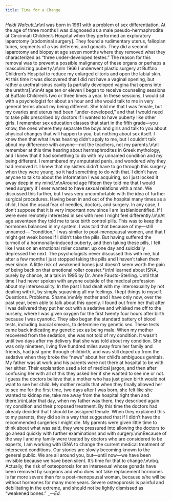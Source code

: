 ```yaml
---
title: Time for a Change
---
```


_Heidi Walcutt__\n\nI was born in 1961 with a problem of sex differentiation. At the age of three months I was diagnosed as a male pseudo-hermaphrodite at Cincinnati Children&#8217;s Hospital when they performed an exploratory laparotomy [abdominal surgery]. They found a rudimentary uterus, fallopian tubes, segments of a vas deferens, and gonads. They did a second laparotomy and biopsy at age seven months where they removed what they characterized as &#8220;three under-developed testes.&#8221; The reason for this removal was to prevent a possible malignancy of these organs or perhaps a masculinizing puberty.\n\nIn 1966 I underwent plastic surgery at Buffalo Children&#8217;s Hospital to reduce my enlarged clitoris and open the labial skin. At this time it was discovered that I did not have a vaginal opening, but rather a urethral-sinus cavity [a partially developed vagina that opens into the urethra].\n\nAt age ten or eleven I began to receive counseling sessions at Buffalo Children&#8217;s two or three times a year. In these sessions, I would sit with a psychologist for about an hour and she would talk to me in very general terms about my being different. She told me that I was female, but my ovaries and uterus had been &#8220;under-developed,&#8221; and that I would need to take pills prescribed by doctors if I wanted to have puberty like other girls. I remember sex education classes that start in the fifth grade&#8212;you know, the ones where they separate the boys and girls and talk to you about physical changes that will happen to you, but nothing about sex itself. I knew then that what I was hearing didn&#8217;t apply to me, but I couldn&#8217;t talk about my difference with anyone&#8212;not the teachers, not my parents.\n\nI remember at this time hearing about hermaphrodites in Greek mythology, and I knew that it had something to do with my unnamed condition and my being different. I remembered my amputated penis, and wondered why they had removed it. I knew that my sisters didn&#8217;t have to go through this surgery when they were young, so it had something to do with that. I didn&#8217;t have anyone to talk to about the information I was acquiring, so I just locked it away deep in my mind.\n\nAround age fifteen they told me that I would need surgery if I ever wanted to have sexual relations with a man. We discussed this further, but I was very uncomfortable with the idea of further surgical procedures. Having been in and out of the hospital many times as a child, I had the usual fear of needles, doctors, and surgery. In any case, I don&#8217;t suppose that it is very important now since I am lesbianidentified. If I were even remotely interested in sex with men I might feel differently.\n\nAt age seventeen they told me to take birth control pills. This was to keep the hormones balanced in my system. I was told that because of my&#8212;still unnamed&#8212; &#8220;condition,&#8221; I was similar to post-menopausal women, and that I might get weak bones if I didn&#8217;t take the pills. But having suffered the turmoil of a hormonally-induced puberty, and then taking these pills, I felt like I was on an emotional roller coaster: up one day and suicidally depressed the next. The psychologists never discussed this with me, but after a few months I just stopped taking the pills and I haven&#8217;t taken them ever since. A little risk of weakened bones just doesn&#8217;t seem worth the pain of being back on that emotional roller coaster.*\n\nI learned about <span class="caps">ISNA</span>, purely by chance, at a talk in 1995 by Dr. Anne Fausto-Sterling. Until that time I had never spoken with anyone outside of the medical profession about my intersexuality. In the past I had dealt with my intersexuality by not dealing with it, by simply squashing all my feelings. I kept things to myself. Questions. Problems. Shame.\n\nMy mother and I have only now, over the past year, been able to talk about this openly. I found out from her that after I was delivered they put her out with a sedative and whisked me off to the nursery, where I was given oxygen for the first twenty four hours after birth because I was cyanotic. They also began the standard battery of blood tests, including buccal smears, to determine my genetic sex. These tests came back indicating my genetic sex as being male. When my mother recovered from the sedation, she was not told of my condition. It wasn&#8217;t until two days after my delivery that she was told about my condition. She was only nineteen, living five hundred miles away from her family and friends, had just gone through childbirth, and was still doped up from the sedative when they broke the &#8220;news&#8221; about her child&#8217;s ambiguous genitals. My father was at work and his parents were not there at hospital to be with her either. Their explanation used a lot of medical jargon, and then after confusing her with all of this they asked her if she wanted to see me or not. I guess the doctors believe that a mother who has just given birth would not want to see her child. My mother recalls that when they finally allowed her to see me for the first time, two days after I was born, she felt like she wanted to kidnap me, take me away from the hospital right then and there.\n\nLater that day, when my father was there, they described again my condition and their proposed treatment. By this time the doctors had already decided that I should be assigned female. When they explained this to my parents, they did so in a way that suggested that if I didn&#8217;t have the recommended surgeries I might die. My parents were given little time to think about what was said, they were pressured into allowing the doctors to go ahead quickly with further examinations and with surgery.\n\nBecause of the way I and my family were treated by doctors who are considered to be experts, I am working with <span class="caps">ISNA</span> to change the current medical treatment of intersexed conditions. Our stories are slowly becoming known to the general public. We are all around you, but&#8212;until now&#8212;we have been invisible because we have been silent. It&#8217;s time for that to change.\n\nbq. Actually, the risk of osteoporosis for an intersexual whose gonads have been removed by surgeons and who does not take replacement hormones is far more severe than for a post-menopausal woman, because s/he will be without hormones for many more years. Severe osteoporosis is painful and debilitating in the extreme, and should not be lightly dismissed as &#8220;weakened bones.&#8221; __&#8212;Ed._